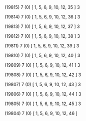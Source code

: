 (19815) 7 (0) [ 1, 5, 6, 9, 10, 12, 35 ] 3 


(19814) 7 (0) [ 1, 5, 6, 9, 10, 12, 36 ] 3 


(19813) 7 (0) [ 1, 5, 6, 9, 10, 12, 37 ] 3 


(19812) 7 (0) [ 1, 5, 6, 9, 10, 12, 38 ] 3 


(19811) 7 (0) [ 1, 5, 6, 9, 10, 12, 39 ] 3 


(19810) 7 (0) [ 1, 5, 6, 9, 10, 12, 40 ] 3 


(19809) 7 (0) [ 1, 5, 6, 9, 10, 12, 41 ] 3 


(19808) 7 (0) [ 1, 5, 6, 9, 10, 12, 42 ] 3 


(19807) 7 (0) [ 1, 5, 6, 9, 10, 12, 43 ] 3 


(19806) 7 (0) [ 1, 5, 6, 9, 10, 12, 44 ] 3 


(19805) 7 (0) [ 1, 5, 6, 9, 10, 12, 45 ] 3 


(19804) 7 (0) [ 1, 5, 6, 9, 10, 12, 46 ]  

